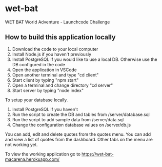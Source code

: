# wet-bat
WET BAT World Adventure - Launchcode Challenge

## How to build this application locally

1. Download the code to your local computer
2. Install Node.js if you haven't previously
3. Install PostgreSQL if you would like to use a local DB. Otherwise use the DB configured in the code
4. Open the application in VSCode
5. Open another terminal and type "cd client"
7. Start client by typing "npm start"
8. Open a terminal and change directory "cd server"
9. Start server by typing "node index"

To setup your database locally.
1. Install PostgreSQL if you haven't
2. Run the script to create the DB and tables from /server/database.sql
3. Run the script to add sample data from /server/data.sql
4. Change the configuration database values on /server/db.js

You can add, edit and delete quotes from the quotes menu.
You can add and view a list of quotes from the dashboard.
Other tabs on the menu are not working yet.

To view the working application go to https://wet-bat-macarena.herokuapp.com/
